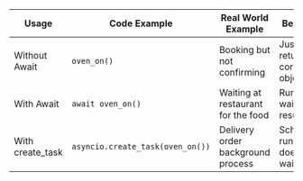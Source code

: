 | Usage | Code Example | Real World Example | Behavior |
|-------|--------------|-------------------|----------|
| Without Await | `oven_on()` | Booking but not confirming | Just returns coroutine object |
| With Await | `await oven_on()` | Waiting at restaurant for the food | Runs & waits for result |
| With create_task | `asyncio.create_task(oven_on())` | Delivery order background process | Schedules run, doesn't wait |
